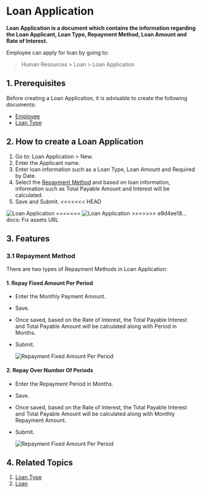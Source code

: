 # Loan Application

**Loan Application is a document which contains the information regarding the Loan Applicant, Loan Type, Repayment Method, Loan Amount and Rate of Interest.**

Employee can apply for loan by going to:

> Human Resources > Loan > Loan Application

## 1. Prerequisites

Before creating a Loan Application, it is advisable to create the following documents:

* [Employee](/docs/user/manual/en/human-resources/employee)
* [Loan Type](/docs/user/manual/en/human-resources/loan-type)

  

## 2. How to create a Loan Application

1. Go to: Loan Application > New.
1. Enter the Applicant name.
1. Enter loan information such as a Loan Type, Loan Amount and Required by Date.
1. Select the [Repayment Method](#31-repayment-method) and based on loan information, information such as Total Payable Amount and Interest will be calculated.
1. Save and Submit.
<<<<<<< HEAD
   
  <img class="screenshot" alt="Loan Application" src="{{docs_base_url}}/assets/img/human-resources/loan-application.png">
=======

  <img class="screenshot" alt="Loan Application" src="{{docs_base_url}}/v12/assets/img/human-resources/loan-application.png">
>>>>>>> e9d4ee18... docs: Fix assets URL

## 3. Features

### 3.1 Repayment Method

There are two types of Repayment Methods in Loan Application:

#### 1. Repay Fixed Amount Per Period

* Enter the Monthly Payment Amount.
* Save.
* Once saved, based on the Rate of Interest, the Total Payable Interest and Total Payable Amount will be calculated along with Period in Months.
* Submit.

  <img class="screenshot" alt="Repayment Fixed Amount Per Period" src="{{docs_base_url}}/v12/assets/img/human-resources/repayment1.png">

#### 2. Repay Over Number Of Periods

* Enter the Repayment Period in Months.
* Save.
* Once saved, based on the Rate of Interest, the Total Payable Interest and Total Payable Amount will be calculated along with Monthly Repayment Amount.
* Submit.

  <img class="screenshot" alt="Repayment Fixed Amount Per Period" src="{{docs_base_url}}/v12/assets/img/human-resources/repayment2.png">

## 4. Related Topics

1. [Loan Type](/docs/user/manual/en/human-resources/loan-type)
1. [Loan](/docs/user/manual/en/human-resources/loan)

